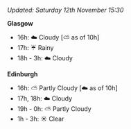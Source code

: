 *Updated: Saturday 12th November 15:30*

**Glasgow**

* 16h: :cloud: Cloudy [:partly_sunny: as of 10h]
* 17h: :umbrella: Rainy
* 18h - 3h: :cloud: Cloudy

**Edinburgh**

* 16h: :partly_sunny: Partly Cloudy [:cloud: as of 10h]
* 17h, 18h: :cloud: Cloudy
* 19h - 0h: :partly_sunny: Partly Cloudy
* 1h - 3h: :sunny: Clear
